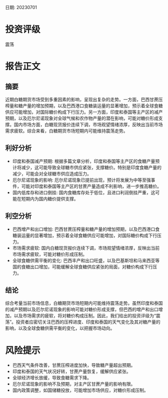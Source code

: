 
日期: 20230701

# 投资评级

震荡

# 报告正文

## 摘要

近期白糖期货市场受到多重因素的影响，呈现出复杂的走势。一方面，巴西甘蔗压榨量和糖产量的增加预期，以及巴西港口食糖装运量的显著增加，预示着全球食糖供应可能增加，对国际糖价构成下行压力。另一方面，印度和泰国等主产区的减产预期，以及厄尔尼诺现象对全球气候和农作物产量的潜在影响，可能对糖价形成支撑。国内市场方面，白糖现货报价连续下调，市场观望情绪浓厚，反映出当前市场需求疲软。综合来看，白糖期货市场短期内可能维持震荡走势。

## 利好分析

* 印度和泰国减产预期: 根据多篇文章分析，印度和泰国等主产区的食糖产量预计将减少，这可能导致全球糖市供应紧张，支撑糖价。特别是印度食糖产量的减少，可能会对全球糖市供应造成压力。
* 厄尔尼诺现象的影响: 厄尔尼诺现象已提前出现，预计将发展为中等至强事件，可能对印度和泰国等主产区的甘蔗产量造成不利影响，进一步推高糖价。
* 国内低库存和进口倒挂: 国内食糖库存处于低位，且进口利润倒挂严重，这可能在短期内为国内糖价提供支撑。

## 利空分析

* 巴西增产和出口增加: 巴西甘蔗压榨量和糖产量的增加预期，以及巴西港口食糖装运量的显著增加，预示着全球食糖供应可能增加，对国际糖价构成下行压力。
* 市场需求疲软: 国内白糖现货报价连续下调，市场观望情绪浓厚，反映出当前市场需求疲软，可能对糖价形成压制。
* 全球食糖供需平衡的变化: 巴西丰产和出口旺盛，以及巴基斯坦和马来西亚等国的食糖出口增加，可能缓解全球食糖供应紧张的局面，对糖价构成下行压力。

## 结论

综合考量当前市场信息，白糖期货市场短期内可能维持震荡走势。虽然印度和泰国的减产预期以及厄尔尼诺现象的影响可能对糖价形成支撑，但巴西的增产和出口增加，以及市场需求的疲软，将对糖价构成压制。因此，我们给出的投资评级为“震荡”。投资者应密切关注巴西的压榨进度、印度和泰国的天气变化及其对糖产量的影响，以及全球食糖供需平衡的变化，以把握市场动向。

# 风险提示

* 巴西天气条件改善，甘蔗压榨进度加快，导致糖产量超出预期。
* 印度和泰国的天气状况好转，甘蔗产量恢复，缓解供应紧张。
* 全球经济增长放缓，导致食糖需求下降。
* 厄尔尼诺现象的影响不及预期，对主产区甘蔗产量的影响有限。
* 国内政策调整，如国储糖投放，可能增加市场供应，对糖价形成压制。
